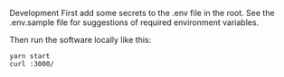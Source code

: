 Development
First add some secrets to the .env file in the root. See the .env.sample file for suggestions of required environment variables.

Then run the software locally like this:

```console
yarn start
curl :3000/
```
